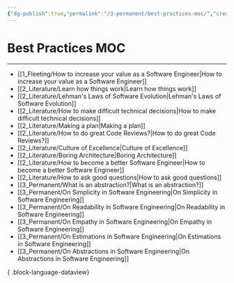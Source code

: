 ```yaml
---
{"dg-publish":true,"permalink":"/3-permanent/best-practices-moc/","created":"2023-08-01T08:03:31.918-05:00","updated":"2023-09-08T06:35:59.297-05:00"}
---
```


# Best Practices MOC
---
- [[1_Fleeting/How to increase your value as a Software Engineer\|How to increase your value as a Software Engineer]]
- [[2_Literature/Learn how things work\|Learn how things work]]
- [[2_Literature/Lehman's Laws of Software Evolution\|Lehman's Laws of Software Evolution]]
- [[2_Literature/How to make difficult technical decisions\|How to make difficult technical decisions]]
- [[2_Literature/Making a plan\|Making a plan]]
- [[2_Literature/How to do great Code Reviews?\|How to do great Code Reviews?]]
- [[2_Literature/Culture of Excellence\|Culture of Excellence]]
- [[2_Literature/Boring Architecture\|Boring Architecture]]
- [[2_Literature/How to become a better Software Engineer\|How to become a better Software Engineer]]
- [[2_Literature/How to ask good questions\|How to ask good questions]]
- [[3_Permanent/What is an abstraction?\|What is an abstraction?]]
- [[3_Permanent/On Simplicity in Software Engineering\|On Simplicity in Software Engineering]]
- [[3_Permanent/On Readability in Software Engineering\|On Readability in Software Engineering]]
- [[3_Permanent/On Empathy in Software Engineering\|On Empathy in Software Engineering]]
- [[3_Permanent/On Estimations in Software Engineering\|On Estimations in Software Engineering]]
- [[3_Permanent/On Abstractions in Software Engineering\|On Abstractions in Software Engineering]]

{ .block-language-dataview}